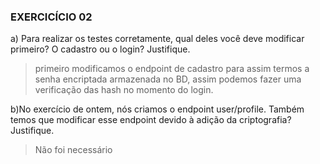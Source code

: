 ### EXERCICÍCIO 02

a) Para realizar os testes corretamente, qual deles você deve modificar primeiro?
 O cadastro ou o login? Justifique.
 > primeiro modificamos o endpoint de cadastro para assim termos a senha encriptada
 > armazenada no BD, assim podemos fazer uma verificação das hash no momento do login.

 b)No exercício de ontem, nós criamos o endpoint user/profile.
  Também temos que modificar esse endpoint devido à adição da criptografia? Justifique.
  > Não foi necessário